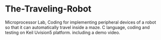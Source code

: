 # The-Traveling-Robot
Microprocessor Lab, Coding for implementing peripheral devices of a robot so that it can automatically travel inside a maze. 
C language, coding and testing on Keil Uvision5 platform.
including a demo video.
